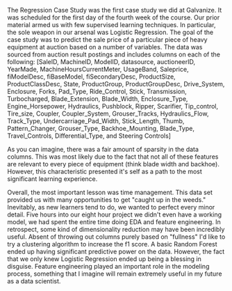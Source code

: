 The Regression Case Study was the first case study we did at Galvanize. 
It was scheduled for the first day of the fourth week of the course. 
Our prior material armed us with few supervised learning techniques.
In particular, the sole weapon in our arsenal was Logistic Regression.
The goal of the case study was to predict the sale price of a particular piece of heavy equipment at auction based on a number of variables. 
The data was sourced from auction result postings and includes columns on each of the following:
[SaleID, MachineID, ModelID, datasource, auctioneerID, YearMade, MachineHoursCurrentMeter, UsageBand, Saleprice, fiModelDesc, fiBaseModel, fiSecondaryDesc, ProductSize, ProductClassDesc, State, ProductGroup, ProductGroupDesc, Drive_System, Enclosure, Forks, Pad_Type, Ride_Control, Stick, Transmission, Turbocharged, Blade_Extension, Blade_Width, Enclosure_Type, Engine_Horsepower, Hydraulics, Pushblock, Ripper, Scarifier, Tip_control, Tire_size, Coupler, Coupler_System, Grouser_Tracks, Hydraulics_Flow, Track_Type, Undercarriage_Pad_Width, Stick_Length, Thumb, Pattern_Changer, Grouser_Type, Backhoe_Mounting, Blade_Type, Travel_Controls, Differential_Type, and Steering Controls]

As you can imagine, there was a fair amount of sparsity in the data columns. 
This was most likely due to the fact that not all of these features are relevant to every piece of equipment (think blade width and backhoe).
However, this characteristic presented it's self as a path to the most significant learning experience.

Overall, the most important lesson was time management. 
This data set provided us with many opportunities to get "caught up in the weeds." 
Inevitably, as new learners tend to do, we wanted to perfect every minor detail.
Five hours into our eight hour project we didn't even have a working model, we had spent the entire time doing EDA and feature engineering. 
In retrospect, some kind of dimensionality reduction may have been incredibly useful. 
Absent of throwing out columns purely based on "fullness" I'd like to try a clustering algorithm to increase the f1 score.
A basic Random Forest ended up having significant predictive power on the data. 
However, the fact that we only knew Logistic Regression ended up being a blessing in disguise.
Feature engineering played an important role in the modeling process, something that I imagine will remain extremely useful in my future as a data scientist.
